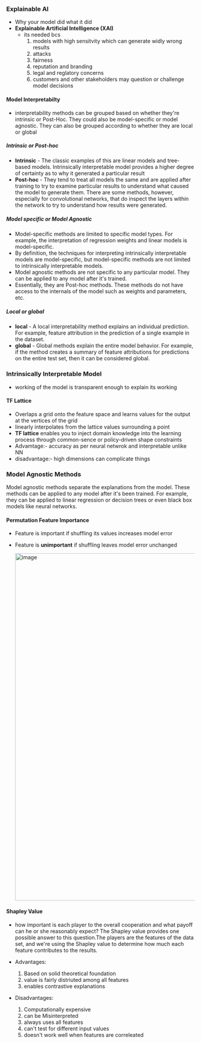 ### Explainable AI
- Why your model did what it did
- __Explainable Artificial Intelligence (XAI)__
    - its needed bcs
        1. models with high sensitvity which can generate widly wrong results
        2. attacks
        3. fairness
        4. reputation and branding
        5. legal and reglatory concerns
        6. customers and other stakeholders may question or challenge model decisions

#### Model Interpretabilty 
- interpretability methods can be grouped based on whether they're intrinsic or Post-Hoc. They could also be model-specific or model agnostic. They can also be grouped according to whether they are local or global

##### Intrinsic or Post-hoc
- __Intrinsic__ - The classic examples of this are linear models and tree-based models. Intrinsically interpretable model provides a higher degree of certainty as to why it generated a particular result
-  __Post-hoc__ - They tend to treat all models the same and are applied after training to try to examine particular results to understand what caused the model to generate them. There are some methods, however, especially for convolutional networks, that do inspect the layers within the network to try to understand how results were generated.

##### Model specific or Model Agnostic
- Model-specific methods are limited to specific model types. For example, the interpretation of regression weights and linear models is model-specific.
- By definition, the techniques for interpreting intrinsically interpretable models are model-specific, but model-specific methods are not limited to intrinsically interpretable models.
-  Model agnostic methods are not specific to any particular model. They can be applied to any model after it's trained.
-  Essentially, they are Post-hoc methods. These methods do not have access to the internals of the model such as weights and parameters, etc.

##### Local or global
- __local__ - A local interpretability method explains an individual prediction. For example, feature attribution in the prediction of a single example in the dataset.
- __global__  - Global methods explain the entire model behavior. For example, if the method creates a summary of feature attributions for predictions on the entire test set, then it can be considered global. 

### Intrinsically Interpretable Model
- working of the model is transparent enough to explain its working

#### TF Lattice
- Overlaps a grid onto the feature space and learns values for the output at the vertices of the grid
- linearly interpolates from the lattice values surrounding a point
- __TF lattice__ enables you to inject domain knowledge into the learning process through common-sence or policy-driven shape constraints
- Advamtage:- accuracy as per neural netwrok and interpretable unlike NN
- disadvantage:- high dimensions can complicate things


### Model Agnostic Methods
Model agnostic methods separate the explanations from the model. These methods can be applied to any model after it's been trained. For example, they can be applied to linear regression or decision trees or even black box models like neural networks.

#### Permutation Feature Importance
- Feature is important if shuffling its values increases model error
- Feature is __unimportant__ if shuffling leaves model error unchanged

  <img width="927" alt="image" src="https://github.com/krishnanpooja/Notes.md/assets/8016149/226d4699-e78a-46d2-a1d1-413852ea600a">

#### Shapley Value
- how important is each player to the overall cooperation and what payoff can he or she reasonably expect? The Shapley value provides one possible answer to this question.The players are the features of the data set, and we're using the Shapley value to determine how much each feature contributes to the results. 
- Advantages:
   1. Based on solid theoretical foundation
   2. value is fairly distriuted among all features
   3. enables contrastive explanations

- Disadvantages:
   1. Computationally expensive
   2. can be Misinterpreted
   3. always uses all features
   4. can't test for different input values
   5. doesn't work well when features are correleated
